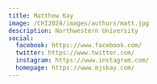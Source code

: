 ```yaml
---
title: Matthew Kay
image: /CHI2024/images/authors/matt.jpg
description: Northwestern University
social:
  facebook: https://www.facebook.com/
  twitter: https://www.twitter.com/
  instagram: https://www.instagram.com/
  homepage: https://www.mjskay.com/
---
```

